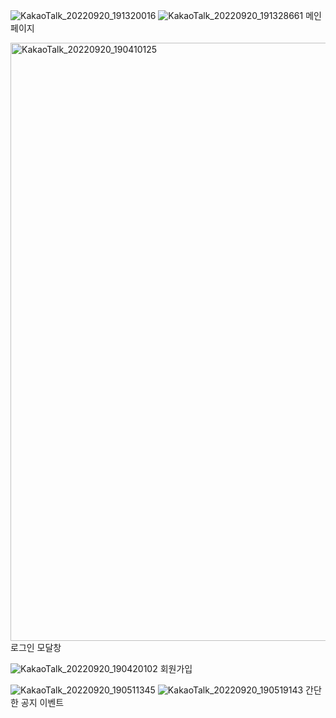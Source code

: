 ![KakaoTalk_20220920_191320016](https://user-images.githubusercontent.com/104604931/191508271-529c0800-eab5-45f2-ac82-9d331986162b.png)
![KakaoTalk_20220920_191328661](https://user-images.githubusercontent.com/104604931/191508293-3f5a3afd-1447-4b14-b5e8-73a1a5997f79.png)
메인 페이지

<img width="957" alt="KakaoTalk_20220920_190410125" src="https://user-images.githubusercontent.com/104604931/191508138-71ef05c7-56a9-4931-a8ee-a24f1f9792ab.png">
로그인 모달창

![KakaoTalk_20220920_190420102](https://user-images.githubusercontent.com/104604931/191508180-60951ad2-257b-43fa-86e7-1ad7d16153a7.png)
회원가입

![KakaoTalk_20220920_190511345](https://user-images.githubusercontent.com/104604931/191508344-dd67e3b0-0a44-40d9-ba86-f963ff963ff5.png)
![KakaoTalk_20220920_190519143](https://user-images.githubusercontent.com/104604931/191508351-704903fe-7114-4a90-a7bc-ecd1358394bc.png)
간단한 공지 이벤트 
